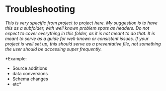 # Troubleshooting

*This is very specific from project to project here. My suggestion is to have this as a subfolder, with well known problem spots as headers. Do not expect to cover everything in this folder, as it is not meant to do that. It is meant to serve as a guide for well-known or consistent issues. If your project is well set up, this should serve as a preventative file, not something the user should be accessing super frequently.* 

*Example:

- Source additions
- data conversions
- Schema changes
- etc*
